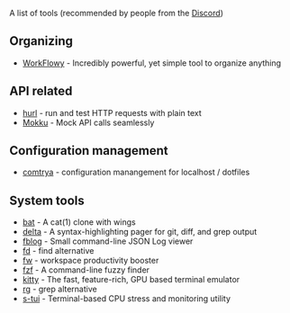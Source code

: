 A list of tools (recommended by people from the [Discord](https://rawkode.chat/))

## Organizing
* [WorkFlowy](https://workflowy.com/) - Incredibly powerful, yet simple tool to organize anything

## API related
* [hurl](https://github.com/Orange-OpenSource/hurl) - run and test HTTP requests with plain text
* [Mokku](https://github.com/mukuljainx/mokku) - Mock API calls seamlessly

## Configuration management
* [comtrya](https://github.com/comtrya/comtrya) - configuration manangement for localhost / dotfiles

## System tools
* [bat](https://github.com/sharkdp/bat) - A cat(1) clone with wings
* [delta](https://github.com/dandavison/delta) - A syntax-highlighting pager for git, diff, and grep output
* [fblog](https://github.com/brocode/fblog) - Small command-line JSON Log viewer
* [fd](https://github.com/sharkdp/fd) - find alternative
* [fw](https://github.com/brocode/fw) - workspace productivity booster
* [fzf](https://github.com/junegunn/fzf) - A command-line fuzzy finder
* [kitty](https://sw.kovidgoyal.net/kitty/) - The fast, feature-rich, GPU based terminal emulator
* [rg](https://github.com/BurntSushi/ripgrep) - grep alternative
* [s-tui](https://github.com/amanusk/s-tui) - Terminal-based CPU stress and monitoring utility
